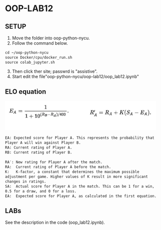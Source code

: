 # OOP-LAB12
## SETUP
1. Move the folder into oop-python-nycu.
2. Follow the command below.
```
cd ~/oop-python-nycu
source Docker/cpu/docker_run.sh
source colab_jupyter.sh
```
3. Then click ther site; passwrd is "assistive".
4. Start edit the file"oop-python-nycu/oop-lab12/oop_lab12.ipynb"

## ELO equation
<img src="elo_eqation.png" width="500px">

```
EA: Expected score for Player A. This represents the probability that Player A will win against Player B.
RA: Current rating of Player A.
RB: Current rating of Player B.

RA′: New rating for Player A after the match.
RA:  Current rating of Player A before the match.
K:   K-factor, a constant that determines the maximum possible adjustment per game. Higher values of K result in more significant changes in ratings.
SA:  Actual score for Player A in the match. This can be 1 for a win, 0.5 for a draw, and 0 for a loss.
EA:  Expected score for Player A, as calculated in the first equation.
```

## LABs
See the description in the code (oop_lab12.ipynb).
